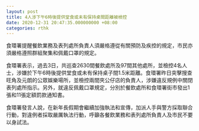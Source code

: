 ```yaml
---
layout: post
title: 4人涉下午6時後提供堂食或未有保持桌間距離被檢控
date: 2020-12-31 20:47:35.000000000 +08:00
categories: rthk
---
```


食環署提醒餐飲業務及表列處所負責人須嚴格遵從有關預防及疾控的規定，市民亦須嚴格遵照群組聚集和佩戴口罩的規定。

食環署表示，過去3日，共巡查2630間餐飲處所及97間其他處所，並檢控4名人士，涉嫌於下午6時後提供堂食或未有保持桌子間1.5米距離。食環署昨日突擊搜查旺角及元朗的公眾娛樂場所，並檢控兩間夾公仔店的負責人，涉嫌違反規例中關閉表列處所指示。另外，就違反佩戴口罩規定，分別於餐飲處所和食環署街市發出1張和11張定額罰款通知書。

食環署發言人說，在新年長假期會繼續加強執法和宣傳，加派人手與警方採取聯合行動，對違例者採取嚴厲執法行動，呼籲各餐飲業務和表列處所負責人及市民不要以身試法。
